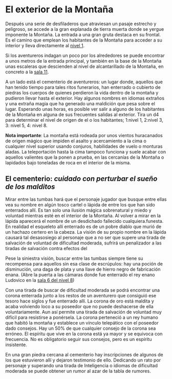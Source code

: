 # El exterior de la Montaña

Después una serie de desfiladeros que atraviesan  un pasaje estrecho y peligroso, se accede a la gran explanada de tierra muerta donde se yergue imponente la Montaña. La entrada a una gran gruta destaca en su frontal. Es el camino que emplean los habitantes de la Montaña para acceder a su interior y lleva directamente al [nivel 1](./nivel-01.md).

Si los aventureros indagan un poco por los alrededores se puede encontrar a unos metros de la entrada principal, y también en la base de la Montaña unas escaleras que descienden al nivel de alcantarillado de la Montaña, en concreto a la [sala 11](./nivel-02.md).

A un lado está el cementerio de aventureros: un lugar donde, aquellos que han tenido tiempo para tales ritos funerarios, han enterrado o cubierto de piedras los cuerpos de quienes perdieron la vida  dentro de la montaña y pudieron llevar hasta el exterior. Hay algunos nombres en idiomas extraños y una extraña magia que ha generado una maldición que pesa sobre el lugar. Esperando unas horas, es posible ver salir a alguno de los habitantes de la Montaña en alguna de sus frecuentes salidas al exterior. Tira un d4 para determinar el nivel de origen de el o los habitantes; 1:nivel 1, 2:nivel 3, 3: nivel 5, 4: nivel 8.

**Nota importante**: La montaña está rodeada por unos vientos huracanados de origen mágico que impiden el asalto y acercamiento a la cima o cualquier nivel superior usando conjuros, habilidades de vuelo o monturas aladas. La teleportación hasta la cima tampoco funciona y suele acabar con aquellos valientes que la ponen a prueba, en las cercanías de la Montaña o lapidados bajo toneladas de roca en el interior de la misma.

## El cementerio: _cuidado con perturbar el sueño de los malditos_

Mirar entre las tumbas hará que el personaje jugador que busque entre ellas vea su nombre en algún tosco cartel o lápida de entre los que han sido enterrados allí. Es tan solo una ilusión mágica sobrenatural y  miedo y voluntad mientras esté en el interior de la Montaña. Al volver a mirar en la lápida aparecerá el nombre de un desdichado fallecido cualquiera.funesta.  En realidad  el esqueleto allí enterrado es de un pobre diablo que murió de un hachazo certero en la cabeza. La visión de su propio nombre en la lápida causará tal desasosiego al personaje que a no ser que supere una tirada de salvación de voluntad de dificultad moderada, sufrirá un penalizador a las tiradas de salvación contra efectos del 

Pese la siniestra visión, buscar entre las tumbas siempre tiene su recompensa para aquellos sin esa clase de escrúpulos: hay una poción de disminución, una daga de plata y una llave de hierro negro de fabricación enana. (Abre la puerta a las cámaras donde fue enterrado el rey enano Ludovico en la [sala 6 del nivel 8](./nivel-08.md))

Con una tirada de buscar de dificultad moderada se podrá encontrar una corona enterrada junto a los restos de un aventurero que consiguió ese tesoro hace siglos y fue enterrado allí. La corona de oro está maldita y acaba volviendo loco a su poseedor que no puede deshacerse de ella voluntariamente. Aun así permite una tirada de salvación de voluntad muy difícil para resistirse a ponérsela. La corona perteneció a un rey humano que habitó la montaña y establece un vínculo telepático con el poseedor dado consejos. Hay un 50% de que cualquier consejo de la corona sea erróneo. El espíritu que vive en la corona está ya mayor y se equivoca con frecuencia. No es obligatorio seguir sus consejos, pero es un espíritu insistente.

En una gran piedra cercana al cementerio hay inscripciones de algunos de los que estuvieron allí y dejaron testimonio de ello. Dedicando un rato por personaje y superando una tirada de Inteligencia o idiomas de dificultad moderada se puede obtener un rumor al azar de la tabla de rumores.
